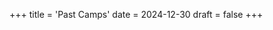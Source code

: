 +++
title = 'Past Camps'
date = 2024-12-30
draft = false
+++

<!-- 
### Older Camp sites:

The following is the archive of chippewavalleycodecamp.com before the 2024 site refresh

- [2023] (http://archive.chippewavalleycodecamp.com/) -->